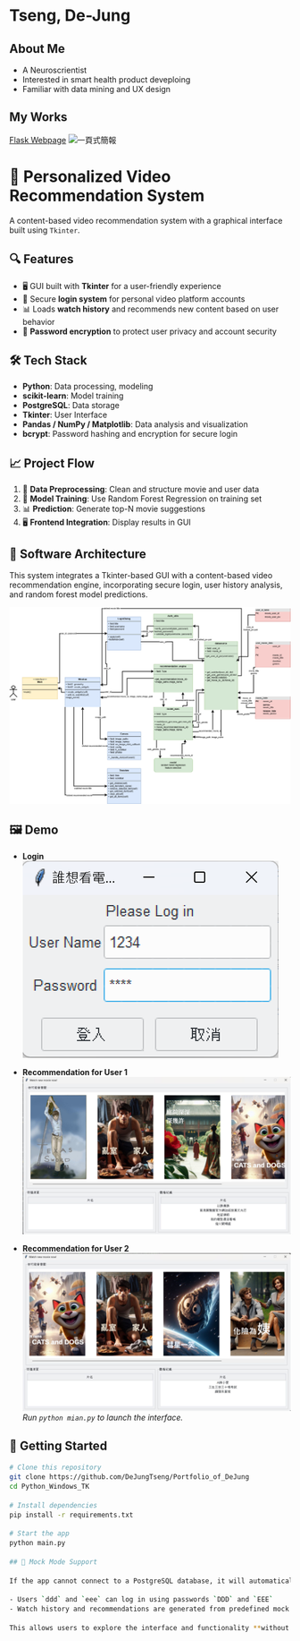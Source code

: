 # Tseng, De-Jung
## About Me
* A Neuroscrientist
* Interested in smart health product deveploing
* Familiar with data mining and UX design
  
## My Works
[Flask Webpage](https://dian-ying-tui-jian-xi-tong.onrender.com/login)
![一頁式簡報](https://github.com/user-attachments/assets/09946f21-a491-4c5a-8d18-649d68439766)


# 🎥 Personalized Video Recommendation System

A content-based video recommendation system with a graphical interface built using `Tkinter`.

## 🔍 Features

- 🖥️ GUI built with **Tkinter** for a user-friendly experience
- 🔐 Secure **login system** for personal video platform accounts
- 📊 Loads **watch history** and recommends new content based on user behavior
- 🔑 **Password encryption** to protect user privacy and account security


## 🛠️ Tech Stack

- **Python**: Data processing, modeling
- **scikit-learn**: Model training
- **PostgreSQL**: Data storage
- **Tkinter**: User Interface
- **Pandas / NumPy / Matplotlib**: Data analysis and visualization
- **bcrypt**: Password hashing and encryption for secure login

## 📈 Project Flow

1. 🧼 **Data Preprocessing**: Clean and structure movie and user data  
2. 🧠 **Model Training**: Use Random Forest Regression on training set  
3. 📊 **Prediction**: Generate top-N movie suggestions  
4. 🖥️ **Frontend Integration**: Display results in GUI

## 🧩 Software Architecture

This system integrates a Tkinter-based GUI with a content-based video recommendation engine, incorporating secure login, user history analysis, and random forest model predictions.

![Software Architecture Diagram](./Python_Windows_TK/docs/software_architecture.png)


## 🖼️ Demo
- **Login**  
  ![UI Login](./Python_Windows_TK/docs/login.png)

- **Recommendation for User 1**  
  ![Recommendation User 1](./Python_Windows_TK/docs/recommend_a.jpg)

- **Recommendation for User 2**  
  ![Recommendation User 2](./Python_Windows_TK/docs/recommend_b.jpg) 
_Run `python mian.py` to launch the interface._

## 🚀 Getting Started

```bash
# Clone this repository
git clone https://github.com/DeJungTseng/Portfolio_of_DeJung
cd Python_Windows_TK

# Install dependencies
pip install -r requirements.txt

# Start the app
python main.py

## 🧪 Mock Mode Support

If the app cannot connect to a PostgreSQL database, it will automatically switch to **mock mode**, where:

- Users `ddd` and `eee` can log in using passwords `DDD` and `EEE`
- Watch history and recommendations are generated from predefined mock data

This allows users to explore the interface and functionality **without setting up a database**.






